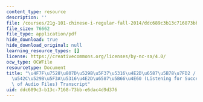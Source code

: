 ```yaml
---
content_type: resource
description: ''
file: /courses/21g-101-chinese-i-regular-fall-2014/ddc689c3b13c716873bbe6dac4d9d376_MIT21G_101F14_Trust_Ears_Chinese.pdf
file_size: 76662
file_type: application/pdf
hide_download: true
hide_download_original: null
learning_resource_types: []
license: https://creativecommons.org/licenses/by-nc-sa/4.0/
ocw_type: OCWFile
resourcetype: Document
title: "\u4F7F\u7528\u807D\u529B\u5F37\u5316\u4E2D\u6587\u5B78\u7FD2 / \u4F7F\u7528\
  \u542C\u529B\u5F3A\u5316\u4E2D\u6587\u5B66\u4E60 (Listening for Success: The Importance\
  \ of Audio Files) Transcript"
uid: ddc689c3-b13c-7168-73bb-e6dac4d9d376
---
```

